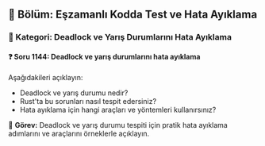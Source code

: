 ## 📘 Bölüm: Eşzamanlı Kodda Test ve Hata Ayıklama  
### 🔹 Kategori: Deadlock ve Yarış Durumlarını Hata Ayıklama  
#### ❓ Soru 1144: Deadlock ve yarış durumlarını hata ayıklama

Aşağıdakileri açıklayın:

- Deadlock ve yarış durumu nedir?
- Rust'ta bu sorunları nasıl tespit edersiniz?
- Hata ayıklama için hangi araçları ve yöntemleri kullanırsınız?

🔧 **Görev:** Deadlock ve yarış durumu tespiti için pratik hata ayıklama adımlarını ve araçlarını örneklerle açıklayın.
